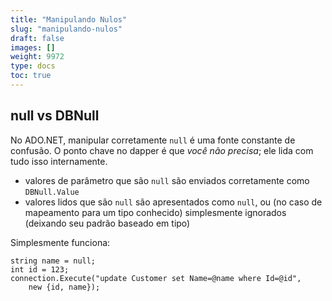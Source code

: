 ```yaml
---
title: "Manipulando Nulos"
slug: "manipulando-nulos"
draft: false
images: []
weight: 9972
type: docs
toc: true
---
```


## null vs DBNull
No ADO.NET, manipular corretamente `null` é uma fonte constante de confusão. O ponto chave no dapper é que *você não precisa*; ele lida com tudo isso internamente.

- valores de parâmetro que são `null` são enviados corretamente como `DBNull.Value`
- valores lidos que são `null` são apresentados como `null`, ou (no caso de mapeamento para um tipo conhecido) simplesmente ignorados (deixando seu padrão baseado em tipo)

Simplesmente funciona:

    string name = null;
    int id = 123;
    connection.Execute("update Customer set Name=@name where Id=@id",
        new {id, name});

